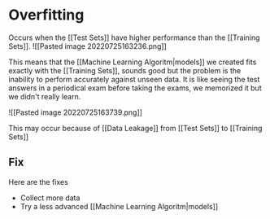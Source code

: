 # Overfitting
Occurs when the [[Test Sets]] have higher performance than the [[Training Sets]]. 
![[Pasted image 20220725163236.png]]

This means that the [[Machine Learning Algoritm|models]] we created fits exactly with the [[Training Sets]], sounds good but the problem is the inability to perform accurately against unseen data. It is like seeing the test answers in a periodical exam before taking the exams, we memorized it but we didn't really learn.

![[Pasted image 20220725163739.png]]


This may occur because of [[Data Leakage]] from [[Test Sets]] to [[Training Sets]]

## Fix
Here are the fixes
- Collect more data
- Try a less advanced [[Machine Learning Algoritm|models]]

